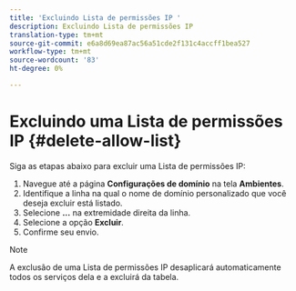 ```yaml
---
title: 'Excluindo Lista de permissões IP '
description: Excluindo Lista de permissões IP
translation-type: tm+mt
source-git-commit: e6a8d69ea87ac56a51cde2f131c4accff1bea527
workflow-type: tm+mt
source-wordcount: '83'
ht-degree: 0%

---
```



# Excluindo uma Lista de permissões IP {#delete-allow-list}

Siga as etapas abaixo para excluir uma Lista de permissões IP:

1. Navegue até a página **Configurações de domínio** na tela **Ambientes**.
1. Identifique a linha na qual o nome de domínio personalizado que você deseja excluir está listado.
1. Selecione **...** na extremidade direita da linha.
1. Selecione a opção **Excluir**.
1. Confirme seu envio.

>[!NOTE]
>A exclusão de uma Lista de permissões IP desaplicará automaticamente todos os serviços dela e a excluirá da tabela.

